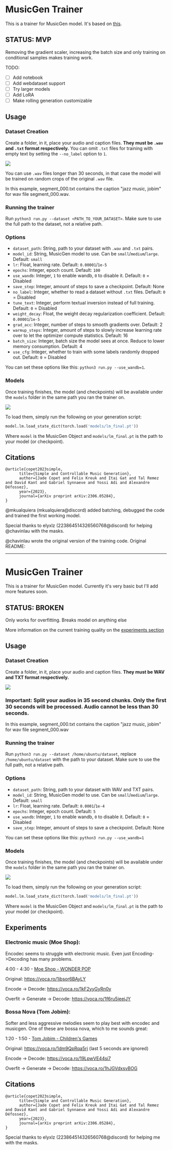 # MusicGen Trainer

This is a trainer for MusicGen model. It's based on [this](https://github.com/chavinlo/musicgen_trainer).

## STATUS: MVP

Removing the gradient scaler, increasing the batch size and only training on conditional samples makes training work.

TODO:
* [ ] Add notebook
* [ ] Add webdataset support
* [ ] Try larger models
* [ ] Add LoRA
* [ ] Make rolling generation customizable

## Usage

### Dataset Creation

Create a folder, in it, place your audio and caption files. **They must be `.wav` and `.txt` format respectively.** You can omit `.txt` files for training with empty text by setting the `--no_label` option to `1`.

![](https://i.imgur.com/AlDlqBI.png)

You can use `.wav` files longer than 30 seconds, in that case the model will be trained on random crops of the original `.wav` file.

In this example, segment_000.txt contains the caption "jazz music, jobim" for wav file segment_000.wav.

### Running the trainer

Run `python3 run.py --dataset <PATH_TO_YOUR_DATASET>`. Make sure to use the full path to the dataset, not a relative path.

### Options

- `dataset_path`: String, path to your dataset with `.wav` and `.txt` pairs.
- `model_id`: String, MusicGen model to use. Can be `small`/`medium`/`large`. Default: `small`
- `lr`: Float, learning rate. Default: `0.00001`/`1e-5`
- `epochs`: Integer, epoch count. Default: `100`
- `use_wandb`: Integer, `1` to enable wandb, `0` to disable it. Default: `0` = Disabled
- `save_step`: Integer, amount of steps to save a checkpoint. Default: None
- `no_label`: Integer, whether to read a dataset without `.txt` files. Default: `0` = Disabled
- `tune_text`: Integer, perform textual inversion instead of full training. Default: `0` = Disabled
- `weight_decay`: Float, the weight decay regularization coefficient. Default: `0.00001`/`1e-5`
- `grad_acc`: Integer, number of steps to smooth gradients over. Default: 2
- `warmup_steps`: Integer, amount of steps to slowly increase learning rate over to let the optimizer compute statistics. Default: 16
- `batch_size`: Integer, batch size the model sees at once. Reduce to lower memory consumption. Default: 4
- `use_cfg`: Integer, whether to train with some labels randomly dropped out. Default: `0` = Disabled

You can set these options like this: `python3 run.py --use_wandb=1`.

### Models

Once training finishes, the model (and checkpoints) will be available under the `models` folder in the same path you ran the trainer on.

![](https://i.imgur.com/Mu19EPb.png)

To load them, simply run the following on your generation script:

```python
model.lm.load_state_dict(torch.load('models/lm_final.pt'))
```

Where `model` is the MusicGen Object and `models/lm_final.pt` is the path to your model (or checkpoint).

## Citations

```
@article{copet2023simple,
      title={Simple and Controllable Music Generation},
      author={Jade Copet and Felix Kreuk and Itai Gat and Tal Remez and David Kant and Gabriel Synnaeve and Yossi Adi and Alexandre Défossez},
      year={2023},
      journal={arXiv preprint arXiv:2306.05284},
}
```

@mkualquiera (mkualquiera@discord) added batching, debugged the code and trained the first working model.

Special thanks to elyxlz (223864514326560768@discord) for helping @chavinlau with the masks.

@chavinlau wrote the original version of the training code. Original README:

---

# MusicGen Trainer

This is a trainer for MusicGen model. Currently it's very basic but I'll add more features soon.

## STATUS: BROKEN

Only works for overfitting. Breaks model on anything else

More information on the current training quality on the [experiments section](#experiments)

## Usage

### Dataset Creation

Create a folder, in it, place your audio and caption files. **They must be WAV and TXT format respectively.**

![](https://i.imgur.com/AlDlqBI.png)

### Important: Split your audios in 35 second chunks. Only the first 30 seconds will be processed. Audio cannot be less than 30 seconds.

In this example, segment_000.txt contains the caption "jazz music, jobim" for wav file segment_000.wav

### Running the trainer

Run `python3 run.py --dataset /home/ubuntu/dataset`, replace `/home/ubuntu/dataset` with the path to your dataset. Make sure to use the full path, not a relative path.

### Options

- `dataset_path`: String, path to your dataset with WAV and TXT pairs.
- `model_id`: String, MusicGen model to use. Can be `small`/`medium`/`large`. Default: `small`
- `lr`: Float, learning rate. Default: `0.0001`/`1e-4`
- `epochs`: Integer, epoch count. Default: `5`
- `use_wandb`: Integer, `1` to enable wandb, `0` to disable it. Default: `0` = Disabled
- `save_step`: Integer, amount of steps to save a checkpoint. Default: None

You can set these options like this: `python3 run.py --use_wandb=1`

### Models

Once training finishes, the model (and checkpoints) will be available under the `models` folder in the same path you ran the trainer on.

![](https://i.imgur.com/Mu19EPb.png)

To load them, simply run the following on your generation script:

```python
model.lm.load_state_dict(torch.load('models/lm_final.pt'))
```

Where `model` is the MusicGen Object and `models/lm_final.pt` is the path to your model (or checkpoint).

## Experiments

### Electronic music (Moe Shop):

Encodec seems to struggle with electronic music. Even just Encoding->Decoding has many problems.

4:00 - 4:30 - [Moe Shop - WONDER POP](https://youtu.be/H4PZ7mju5QQ?t=240)

Original: https://voca.ro/1jbsor6BAyLY

Encode -> Decode: https://voca.ro/1kF2yyGyRn0y

Overfit -> Generate -> Decode: https://voca.ro/1f6ru5ieejJY

### Bossa Nova (Tom Jobim):

Softer and less aggressive melodies seem to play best with encodec and musicgen. One of these are bossa nova, which to me sounds great:

1:20 - 1:50 - [Tom Jobim - Children's Games](https://youtu.be/8KVtgzOTqDw?t=80)

Original: https://voca.ro/1dm9QpRqa5rj (last 5 seconds are ignored)

Encode -> Decode: https://voca.ro/19LpwVE44si7

Overfit -> Generate -> Decode: https://voca.ro/1hJGVdxsvBOG

## Citations

```
@article{copet2023simple,
      title={Simple and Controllable Music Generation},
      author={Jade Copet and Felix Kreuk and Itai Gat and Tal Remez and David Kant and Gabriel Synnaeve and Yossi Adi and Alexandre Défossez},
      year={2023},
      journal={arXiv preprint arXiv:2306.05284},
}
```

Special thanks to elyxlz (223864514326560768@discord) for helping me with the masks.
